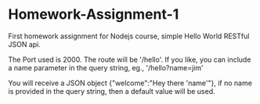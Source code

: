 # Homework-Assignment-1
First homework assignment for Nodejs course, simple Hello World RESTful JSON api.  

The Port used is 2000. The route will be '/hello'. If you like, you can include
a name parameter in the query string, eg., '/hello?name=jim'

You will receive a JSON object {"welcome":"Hey there 'name'"}, if no name is
provided in the query string, then a default value will be used.
